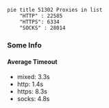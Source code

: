 
```mermaid
pie title 51302 Proxies in list
    "HTTP" : 22585
    "HTTPS": 6334
    "SOCKS" : 28014
```

### Some Info
#### Average Timeout

- mixed: 3.3s
- http: 1.4s
- https: 8.3s
- socks: 4.8s